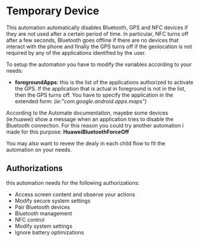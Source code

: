 # Temporary Device

This automation automatically disables Bluetooth, GPS and NFC devices if they are not used after a certain period of time.
In particular, NFC turns off after a few seconds, Bluetooth goes offline if there are no devices that interact with the phone and finally the GPS turns off if the geolocation is not required by any of the applications identified by the user.

To setup the automation you have to modify the variables according to your needs:
- __foregroundApps__: this is the list of the applications authorized to activate the GPS. If the application that is actual in foreground is not in the list, then the GPS turns off. You have to specify the application in the extended form: _(ie:"com.google.android.apps.maps")_

According to the Automate documentation, mayebe some devices (ie:huawei) show a message when an application tries to disable the Bluetooth connection. For this reason you could try another automation i made for this purpose: __HuaweiBluetoothForceOff__

You may also want to revew the dealy in each child flow to fit the automation on your needs.

## Authorizations
this automation needs for the following authorizations:
- Access screen content and observe your actions
- Modify secure system settings
- Pair Bluetooth devices
- Bluetooth management
- NFC control
- Modify system settings
- Ignore battery optimizations
